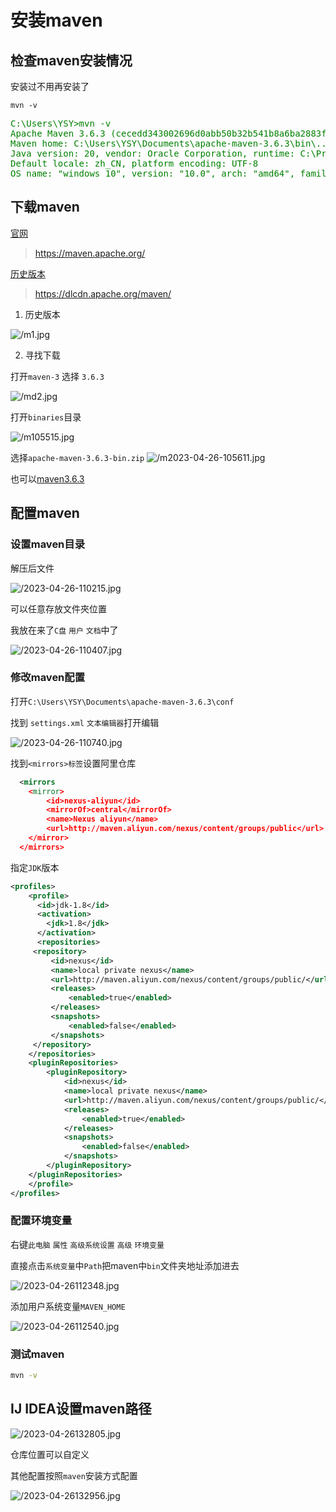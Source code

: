 # 安装maven

## 检查maven安装情况

安装过不用再安装了

``` shell
mvn -v
```

<pre style="backgroud:rgba(0,0,0,0.5);color:green;">C:\Users\YSY>mvn -v
Apache Maven 3.6.3 (cecedd343002696d0abb50b32b541b8a6ba2883f)
Maven home: C:\Users\YSY\Documents\apache-maven-3.6.3\bin\..
Java version: 20, vendor: Oracle Corporation, runtime: C:\Program Files\Java\jdk-20
Default locale: zh_CN, platform encoding: UTF-8
OS name: "windows 10", version: "10.0", arch: "amd64", family: "windows"
</pre>

## 下载maven

[官网](https://maven.apache.org/)
> https://maven.apache.org/


[历史版本](https://dlcdn.apache.org/maven/)

> https://dlcdn.apache.org/maven/

1. 历史版本

![/m1.jpg](http://media.codecore.cn/markdown/m1.jpg)

2. 寻找下载

打开`maven-3` 选择 `3.6.3`

![/md2.jpg](http://media.codecore.cn/markdown/md2.jpg)


打开`binaries`目录

![/m105515.jpg](http://media.codecore.cn/markdown/m105515.jpg)

选择`apache-maven-3.6.3-bin.zip`
![/m2023-04-26-105611.jpg](http://media.codecore.cn/markdown/m2023-04-26-105611.jpg)

也可以[maven3.6.3](https://dlcdn.apache.org/maven/maven-3/3.6.3/binaries/apache-maven-3.6.3-bin.zip)

## 配置maven

### 设置maven目录
解压后文件

![/2023-04-26-110215.jpg](http://media.codecore.cn/markdown/2023-04-26-110215.jpg)

可以任意存放文件夾位置

我放在来了`C盘` `用户` `文档`中了

![/2023-04-26-110407.jpg](http://media.codecore.cn/markdown/2023-04-26-110407.jpg)

### 修改maven配置

打开`C:\Users\YSY\Documents\apache-maven-3.6.3\conf`

找到 `settings.xml` `文本编辑器`打开编辑

![/2023-04-26-110740.jpg](http://media.codecore.cn/markdown/2023-04-26-110740.jpg)

找到`<mirrors>标签`设置阿里仓库

``` xml
  <mirrors
    <mirror>
        <id>nexus-aliyun</id>
        <mirrorOf>central</mirrorOf>
        <name>Nexus aliyun</name>
        <url>http://maven.aliyun.com/nexus/content/groups/public</url>
    </mirror>
  </mirrors>
```
指定`JDK`版本
``` xml
<profiles>
    <profile>
      <id>jdk-1.8</id>
      <activation>
        <jdk>1.8</jdk>
      </activation>
      <repositories>
     <repository>
         <id>nexus</id>
         <name>local private nexus</name>
         <url>http://maven.aliyun.com/nexus/content/groups/public/</url>
         <releases>
             <enabled>true</enabled>
         </releases>
         <snapshots>
             <enabled>false</enabled>
         </snapshots>
     </repository>
    </repositories>
    <pluginRepositories>
        <pluginRepository>
            <id>nexus</id>
            <name>local private nexus</name>
            <url>http://maven.aliyun.com/nexus/content/groups/public/</url>
            <releases>
                <enabled>true</enabled>
            </releases>
            <snapshots>
                <enabled>false</enabled>
            </snapshots>
        </pluginRepository>
    </pluginRepositories>
    </profile>
</profiles>
```

### 配置环境变量

右键`此电脑` `属性`  `高级系统设置`  `高级` `环境变量`

直接点击`系统变量`中`Path`把maven中`bin`文件夹地址添加进去

![/2023-04-26112348.jpg](http://media.codecore.cn/markdown/2023-04-26112348.jpg)

添加用户系统变量`MAVEN_HOME`

![/2023-04-26112540.jpg](http://media.codecore.cn/markdown/2023-04-26112540.jpg)

### 测试maven

``` cmd
mvn -v
```

## IJ IDEA设置maven路径

![/2023-04-26132805.jpg](http://media.codecore.cn/markdown/2023-04-26132805.jpg)

仓库位置可以自定义

其他配置按照`maven`安装方式配置

![/2023-04-26132956.jpg](http://media.codecore.cn/markdown/2023-04-26132956.jpg)
